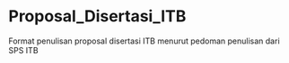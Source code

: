 # Proposal_Disertasi_ITB
Format penulisan proposal disertasi ITB menurut pedoman penulisan dari SPS ITB
